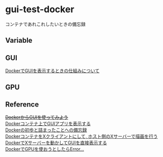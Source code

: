 # gui-test-docker

コンテナであれこれしたいときの備忘録

## Variable

## GUI

[DockerでGUIを表示するときの仕組みについて](https://qiita.com/Spritaro/items/f907a9b52cb78e4fbec0)

## GPU

## Reference

~~[DockerからGUIを使ってみよう](https://www.idnet.co.jp/column/page_229.html)~~  
[Dockerコンテナ上でGUIアプリを表示する](https://zenn.dev/ysuito/articles/fdc4a49d83614a)  
[Dockerの初歩と詰まったことへの備忘録](https://qiita.com/Yuya-Shimizu/items/f0ace02062cc13e9d54b)  
[DockerコンテナをXクライアントにして, ホスト側のXサーバーで描画を行う](https://kazuhira-r.hatenablog.com/entry/2021/01/16/000533)  
[DockerでXサーバーを動かしてGUIを直接表示する](https://blog.kunst1080.net/post/2018/03/18/225102/)  
[DockerでGPUを使おうとしたらError...](https://cocoinit23.com/docker-gpu-error-response-from-daemon-linux-runtime-spec-devices-could-not-select-device-driver-with-capabilities-gpu)  
